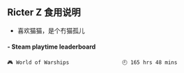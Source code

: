 ## Ricter Z 食用说明
- 喜欢猫猫，是个冇猫孤儿

<!-- steam-box start -->
#### - Steam playtime leaderboard
```text
🎮 World of Warships                 🕘 165 hrs 48 mins
```
<!-- Powered by https://github.com/YouEclipse/steam-box . -->
<!-- steam-box end -->
